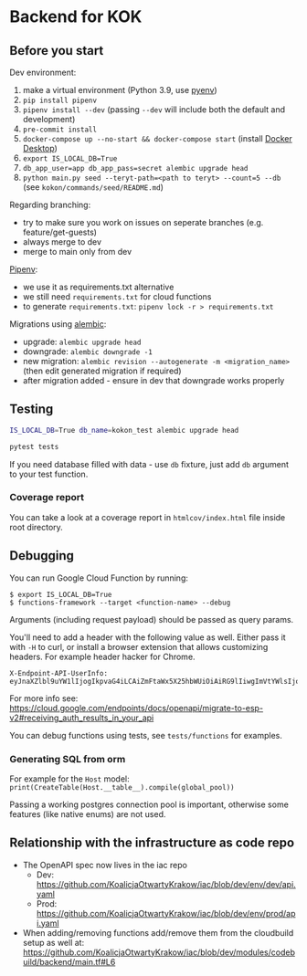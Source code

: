 # Backend for KOK

## Before you start

Dev environment:
1. make a virtual environment (Python 3.9,  use [pyenv](https://github.com/pyenv/pyenv))
2. `pip install pipenv`
3. `pipenv install --dev` (passing `--dev` will include both the default and development)
4. `pre-commit install`
5. `docker-compose up --no-start && docker-compose start` (install [Docker Desktop](https://www.docker.com/products/docker-desktop/))
6. `export IS_LOCAL_DB=True`
7. `db_app_user=app db_app_pass=secret alembic upgrade head`
8. `python main.py seed --teryt-path=<path to teryt> --count=5 --db` (see `kokon/commands/seed/README.md`)

Regarding branching:
- try to make sure you work on issues on seperate branches (e.g. feature/get-guests)
- always merge to dev
- merge to main only from dev

[Pipenv](https://pipenv-fork.readthedocs.io):
- we use it as requirements.txt alternative
- we still need `requirements.txt` for cloud functions
- to generate `requirements.txt`: `pipenv lock -r > requirements.txt`

Migrations using [alembic](https://alembic.sqlalchemy.org/en/latest/):
- upgrade: `alembic upgrade head`
- downgrade: `alembic downgrade -1`
- new migration: `alembic revision --autogenerate -m <migration_name>` (then edit generated migration if required)
- after migration added - ensure in dev that downgrade works properly

## Testing

```bash
IS_LOCAL_DB=True db_name=kokon_test alembic upgrade head

pytest tests
```

If you need database filled with data - use `db` fixture, just add `db` argument to your test function.

### Coverage report

You can take a look at a coverage report in `htmlcov/index.html` file inside root directory.

## Debugging

You can run Google Cloud Function by running:
```
$ export IS_LOCAL_DB=True
$ functions-framework --target <function-name> --debug
```

Arguments (including request payload) should be passed as query params.

You'll need to add a header with the following value as well. Either pass it with `-H` to curl,
or install a browser extension that allows customizing headers. For example header hacker for Chrome.

```
X-Endpoint-API-UserInfo: eyJnaXZlbl9uYW1lIjogIkpvaG4iLCAiZmFtaWx5X25hbWUiOiAiRG9lIiwgImVtYWlsIjogImpvaG4uZG9lQGV4YW1wbGUuY29tIiwgInN1YiI6ICIxMDc2OTE1MDM1MDAwNjE1MDcxNTExMzA4MjM2NyIsICJwaWN0dXJlIjogImh0dHBzOi8vZ29vZ2xlLmNvbS8xMjMifQ==
```

For more info see: https://cloud.google.com/endpoints/docs/openapi/migrate-to-esp-v2#receiving_auth_results_in_your_api

You can debug functions using tests, see `tests/functions` for examples.

### Generating SQL from orm

For example for the `Host` model:
`print(CreateTable(Host.__table__).compile(global_pool))`

Passing a working postgres connection pool is important, otherwise some features (like native enums) are not used.

## Relationship with the infrastructure as code repo

* The OpenAPI spec now lives in the iac repo
  * Dev: https://github.com/KoalicjaOtwartyKrakow/iac/blob/dev/env/dev/api.yaml
  * Prod: https://github.com/KoalicjaOtwartyKrakow/iac/blob/dev/env/prod/api.yaml
* When adding/removing functions add/remove them from the cloudbuild setup as well at:
  https://github.com/KoalicjaOtwartyKrakow/iac/blob/dev/modules/codebuild/backend/main.tf#L6
